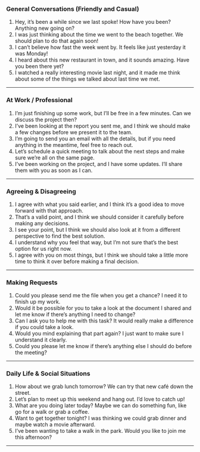 ### General Conversations (Friendly and Casual)

1. Hey, it’s been a while since we last spoke! How have you been? Anything new going on?
2. I was just thinking about the time we went to the beach together. We should plan to do that again soon!
3. I can’t believe how fast the week went by. It feels like just yesterday it was Monday!
4. I heard about this new restaurant in town, and it sounds amazing. Have you been there yet?
5. I watched a really interesting movie last night, and it made me think about some of the things we talked about last time we met.

---

### At Work / Professional

1. I’m just finishing up some work, but I’ll be free in a few minutes. Can we discuss the project then?
2. I’ve been looking at the report you sent me, and I think we should make a few changes before we present it to the team.
3. I’m going to send you an email with all the details, but if you need anything in the meantime, feel free to reach out.
4. Let’s schedule a quick meeting to talk about the next steps and make sure we’re all on the same page.
5. I’ve been working on the project, and I have some updates. I’ll share them with you as soon as I can.

---

### Agreeing & Disagreeing

1. I agree with what you said earlier, and I think it’s a good idea to move forward with that approach.
2. That’s a valid point, and I think we should consider it carefully before making any decisions.
3. I see your point, but I think we should also look at it from a different perspective to find the best solution.
4. I understand why you feel that way, but I’m not sure that’s the best option for us right now.
5. I agree with you on most things, but I think we should take a little more time to think it over before making a final decision.

---

### Making Requests

1. Could you please send me the file when you get a chance? I need it to finish up my work.
2. Would it be possible for you to take a look at the document I shared and let me know if there’s anything I need to change?
3. Can I ask you to help me with this task? It would really make a difference if you could take a look.
4. Would you mind explaining that part again? I just want to make sure I understand it clearly.
5. Could you please let me know if there’s anything else I should do before the meeting?

---

### Daily Life & Social Situations

1. How about we grab lunch tomorrow? We can try that new café down the street.
2. Let’s plan to meet up this weekend and hang out. I’d love to catch up!
3. What are you doing later today? Maybe we can do something fun, like go for a walk or grab a coffee.
4. Want to get together tonight? I was thinking we could grab dinner and maybe watch a movie afterward.
5. I’ve been wanting to take a walk in the park. Would you like to join me this afternoon?

---
